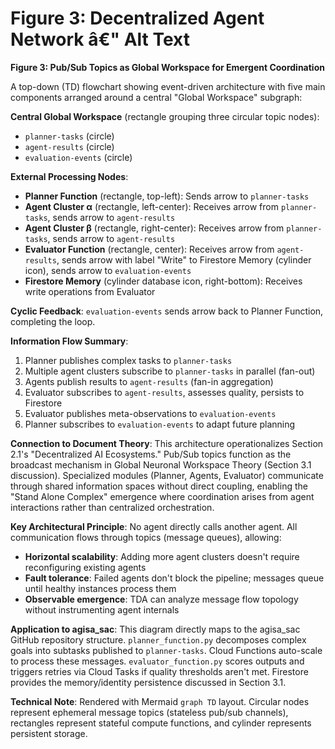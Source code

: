 # Figure 3: Decentralized Agent Network â€" Alt Text

**Figure 3: Pub/Sub Topics as Global Workspace for Emergent Coordination**

A top-down (TD) flowchart showing event-driven architecture with five main components arranged around a central "Global Workspace" subgraph:

**Central Global Workspace** (rectangle grouping three circular topic nodes):
- `planner-tasks` (circle)
- `agent-results` (circle)
- `evaluation-events` (circle)

**External Processing Nodes**:
- **Planner Function** (rectangle, top-left): Sends arrow to `planner-tasks`
- **Agent Cluster α** (rectangle, left-center): Receives arrow from `planner-tasks`, sends arrow to `agent-results`
- **Agent Cluster β** (rectangle, right-center): Receives arrow from `planner-tasks`, sends arrow to `agent-results`
- **Evaluator Function** (rectangle, center): Receives arrow from `agent-results`, sends arrow with label "Write" to Firestore Memory (cylinder icon), sends arrow to `evaluation-events`
- **Firestore Memory** (cylinder database icon, right-bottom): Receives write operations from Evaluator

**Cyclic Feedback**: `evaluation-events` sends arrow back to Planner Function, completing the loop.

**Information Flow Summary**:
1. Planner publishes complex tasks to `planner-tasks`
2. Multiple agent clusters subscribe to `planner-tasks` in parallel (fan-out)
3. Agents publish results to `agent-results` (fan-in aggregation)
4. Evaluator subscribes to `agent-results`, assesses quality, persists to Firestore
5. Evaluator publishes meta-observations to `evaluation-events`
6. Planner subscribes to `evaluation-events` to adapt future planning

**Connection to Document Theory**: This architecture operationalizes Section 2.1's "Decentralized AI Ecosystems." Pub/Sub topics function as the broadcast mechanism in Global Neuronal Workspace Theory (Section 3.1 discussion). Specialized modules (Planner, Agents, Evaluator) communicate through shared information spaces without direct coupling, enabling the "Stand Alone Complex" emergence where coordination arises from agent interactions rather than centralized orchestration.

**Key Architectural Principle**: No agent directly calls another agent. All communication flows through topics (message queues), allowing:
- **Horizontal scalability**: Adding more agent clusters doesn't require reconfiguring existing agents
- **Fault tolerance**: Failed agents don't block the pipeline; messages queue until healthy instances process them
- **Observable emergence**: TDA can analyze message flow topology without instrumenting agent internals

**Application to agisa_sac**: This diagram directly maps to the agisa_sac GitHub repository structure. `planner_function.py` decomposes complex goals into subtasks published to `planner-tasks`. Cloud Functions auto-scale to process these messages. `evaluator_function.py` scores outputs and triggers retries via Cloud Tasks if quality thresholds aren't met. Firestore provides the memory/identity persistence discussed in Section 3.1.

**Technical Note**: Rendered with Mermaid `graph TD` layout. Circular nodes represent ephemeral message topics (stateless pub/sub channels), rectangles represent stateful compute functions, and cylinder represents persistent storage.
